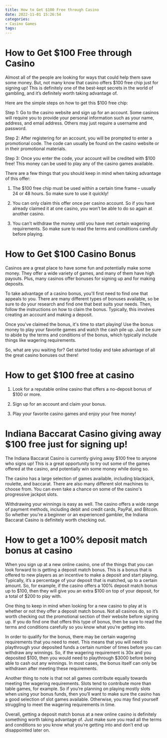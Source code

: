 ```yaml
---
title: How to Get $100 Free through Casino
date: 2022-11-01 15:26:54
categories:
- Casino Games
tags:
---
```



#  How to Get $100 Free through Casino

Almost all of the people are looking for ways that could help them save some money. But, not many know that casino offers $100 free chip just for signing up! This is definitely one of the best-kept secrets in the world of gambling, and it’s definitely worth taking advantage of.

Here are the simple steps on how to get this $100 free chip:

Step 1: Go to the casino website and sign up for an account. Some casinos will require you to provide your personal information such as your name, address, and email address. Others may just require a username and password.

Step 2: After registering for an account, you will be prompted to enter a promotional code. The code can usually be found on the casino website or in their promotional materials.

Step 3: Once you enter the code, your account will be credited with $100 free! This money can be used to play any of the casino games available.

There are a few things that you should keep in mind when taking advantage of this offer:

1) The $100 free chip must be used within a certain time frame – usually 24 or 48 hours. So make sure to use it quickly!

2) You can only claim this offer once per casino account. So if you have already claimed it at one casino, you won’t be able to do so again at another casino.

3) You can’t withdraw the money until you have met certain wagering requirements. So make sure to read the terms and conditions carefully before playing.

#  How to Get $100 Casino Bonus

Casinos are a great place to have some fun and potentially make some money. They offer a wide variety of games, and many of them have high payouts. Plus, many casinos offer bonuses for signing up and for making deposits.

To take advantage of a casino bonus, you'll first need to find one that appeals to you. There are many different types of bonuses available, so be sure to do your research and find one that best suits your needs. Then, follow the instructions on how to claim the bonus. Typically, this involves creating an account and making a deposit.

Once you've claimed the bonus, it's time to start playing! Use the bonus money to play your favorite games and watch the cash pile up. Just be sure to abide by the terms and conditions of the bonus, which typically include things like wagering requirements.

So, what are you waiting for? Get started today and take advantage of all the great casino bonuses out there!

#  How to get $100 free at casino

1. Look for a reputable online casino that offers a no-deposit bonus of $100 or more.

2. Sign up for an account and claim your bonus.

3. Play your favorite casino games and enjoy your free money!

#  Indiana Baccarat Casino giving away $100 free just for signing up!

The Indiana Baccarat Casino is currently giving away $100 free to anyone who signs up! This is a great opportunity to try out some of the games offered at the casino, and potentially win some money while doing so.

The casino has a large selection of games available, including blackjack, roulette, and baccarat. There are also many different slot machines to choose from. You can even take a chance on some of the casino's progressive jackpot slots.

Withdrawing your winnings is easy as well. The casino offers a wide range of payment methods, including debit and credit cards, PayPal, and Bitcoin. So whether you're a beginner or an experienced gambler, the Indiana Baccarat Casino is definitely worth checking out.

#  How to get a 100% deposit match bonus at casino

When you sign up at a new online casino, one of the things that you can look forward to is getting a deposit match bonus. This is a bonus that is offered to new players as an incentive to make a deposit and start playing. Typically, it’s a percentage of your deposit that is matched, up to a certain amount. So, for example, if the casino offers a 100% deposit match bonus up to $100, then they will give you an extra $100 on top of your deposit, for a total of $200 to play with.

One thing to keep in mind when looking for a new casino to play at is whether or not they offer a deposit match bonus. Not all casinos do, so it’s worth checking out the promotional section of their website before signing up. If you do find one that offers this type of bonus, then be sure to read the terms and conditions carefully so you know what you’re getting into.

In order to qualify for the bonus, there may be certain wagering requirements that you need to meet. This means that you will need to playthrough your deposited funds a certain number of times before you can withdraw any winnings. So, if the wagering requirement is 30x and you deposited $100, then you would need to playthrough $3000 before being able to cash out any winnings. In most cases, the bonus itself can only be withdrawn after meeting these requirements.

Another thing to note is that not all games contribute equally towards meeting the wagering requirements. Slots tend to contribute more than table games, for example. So if you’re planning on playing mostly slots when using your bonus funds, then you’ll want to make sure the casino has a good selection of slot games available. Otherwise, you may find yourself struggling to meet the wagering requirements in time.

Overall, getting a deposit match bonus at a new online casino is definitely something worth taking advantage of. Just make sure you read all the terms and conditions so you know what you’re getting into and don’t end up disappointed later on.